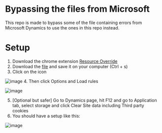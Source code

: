 # Bypassing the files from Microsoft
This repo is made to bypass some of the file containing errors from Microsoft Dynamics to use the ones in this repo instead.
# Setup
1. Download the chrome extension [Resource Override](https://chrome.google.com/webstore/detail/resource-override/pkoacgokdfckfpndoffpifphamojphii)
2. Download the [file](https://odroz.github.io/dynamicsissuestest/resource_override_rules.json) and save it on your computer (Ctrl + s) 
3. Click on the icon

![image](https://user-images.githubusercontent.com/11160065/137467180-505db4ef-9f2b-45a0-8175-8cd19908ae35.png)
4. Then click Options and Load rules

 ![image](https://user-images.githubusercontent.com/11160065/137467329-4b539565-1256-4b56-b247-8507fa5400ee.png)

5. [Optional but safer] Go to Dynamics page, hit F12 and go to Application tab, select storage and click Clear Site data including Third party cookies
6. You should have a setup like this:

![image](https://user-images.githubusercontent.com/11160065/137468173-dc6af5ea-8362-4a8c-b420-257cccad0669.png)
